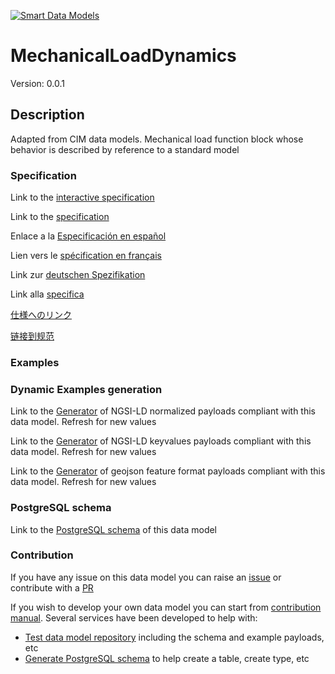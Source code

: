 [![Smart Data Models](https://smartdatamodels.org/wp-content/uploads/2022/01/SmartDataModels_logo.png "Logo")](https://smartdatamodels.org)
# MechanicalLoadDynamics
Version: 0.0.1

## Description 

Adapted from CIM data models. Mechanical load function block whose behavior is described by reference to a standard model
### Specification

Link to the [interactive specification](https://swagger.lab.fiware.org/?url=https://smart-data-models.github.io/dataModel.EnergyCIM/MechanicalLoadDynamics/swagger.yaml)

Link to the [specification](https://github.com/smart-data-models/dataModel.EnergyCIM/blob/master/MechanicalLoadDynamics/doc/spec.md)

Enlace a la [Especificación en español](https://github.com/smart-data-models/dataModel.EnergyCIM/blob/master/MechanicalLoadDynamics/doc/spec_ES.md)

Lien vers le [spécification en français](https://github.com/smart-data-models/dataModel.EnergyCIM/blob/master/MechanicalLoadDynamics/doc/spec_FR.md)

Link zur [deutschen Spezifikation](https://github.com/smart-data-models/dataModel.EnergyCIM/blob/master/MechanicalLoadDynamics/doc/spec_DE.md)

Link alla [specifica](https://github.com/smart-data-models/dataModel.EnergyCIM/blob/master/MechanicalLoadDynamics/doc/spec_IT.md)

[仕様へのリンク](https://github.com/smart-data-models/dataModel.EnergyCIM/blob/master/MechanicalLoadDynamics/doc/spec_JA.md)

[链接到规范](https://github.com/smart-data-models/dataModel.EnergyCIM/blob/master/MechanicalLoadDynamics/doc/spec_ZH.md)
### Examples
### Dynamic Examples generation

Link to the [Generator](https://smartdatamodels.org/extra/ngsi-ld_generator.php?schemaUrl=https://raw.githubusercontent.com/smart-data-models/dataModel.EnergyCIM/master/MechanicalLoadDynamics/schema.json&email=info@smartdatamodels.org) of NGSI-LD normalized payloads compliant with this data model. Refresh for new values

Link to the [Generator](https://smartdatamodels.org/extra/ngsi-ld_generator_keyvalues.php?schemaUrl=https://raw.githubusercontent.com/smart-data-models/dataModel.EnergyCIM/master/MechanicalLoadDynamics/schema.json&email=info@smartdatamodels.org) of NGSI-LD keyvalues payloads compliant with this data model. Refresh for new values

Link to the [Generator](https://smartdatamodels.org/extra/geojson_features_generator.php?schemaUrl=https://raw.githubusercontent.com/smart-data-models/dataModel.EnergyCIM/master/MechanicalLoadDynamics/schema.json&email=info@smartdatamodels.org) of geojson feature format payloads compliant with this data model. Refresh for new values
### PostgreSQL schema

Link to the [PostgreSQL schema](https://smart-data-models.github.io/dataModel.EnergyCIM/MechanicalLoadDynamics/schema.sql) of this data model
### Contribution

 If you have any issue on this data model you can raise an [issue](https://github.com/smart-data-models/dataModel.EnergyCIM/issues)  or contribute with a [PR](https://github.com/smart-data-models/dataModel.EnergyCIM/pulls)

 If you wish to develop your own data model you can start from [contribution manual](https://bit.ly/contribution_manual). Several services have been developed to help with: 
 - [Test data model repository](https://smartdatamodels.org/index.php/data-models-contribution-api/) including the schema and example payloads, etc
 - [Generate PostgreSQL schema](https://smartdatamodels.org/index.php/sql-service/) to help create a table, create type, etc